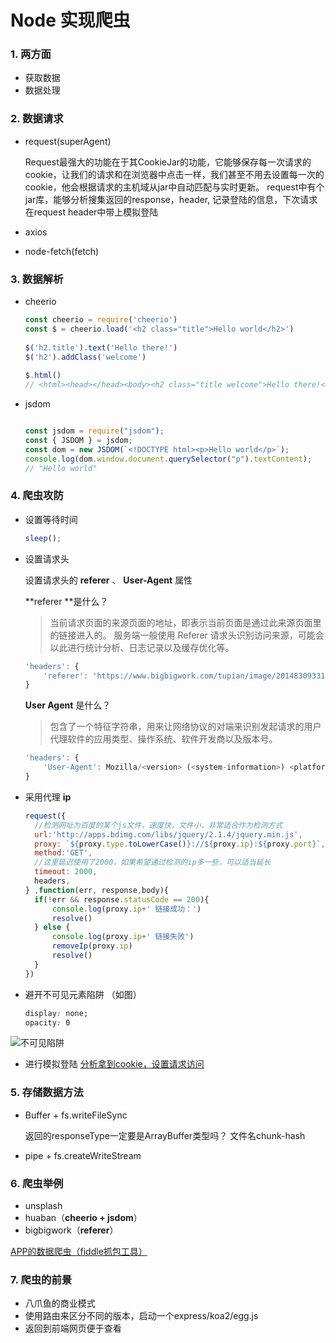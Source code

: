 # Node 实现爬虫

### 1. 两方面

* 获取数据
* 数据处理

### 2. 数据请求

- request(superAgent)

    Request最强大的功能在于其CookieJar的功能，它能够保存每一次请求的cookie，让我们的请求和在浏览器中点击一样，我们甚至不用去设置每一次的cookie，他会根据请求的主机域从jar中自动匹配与实时更新。
    request中有个jar库，能够分析搜集返回的response，header, 记录登陆的信息，下次请求 在request header中带上模拟登陆

- axios
- node-fetch(fetch)

### 3. 数据解析

- cheerio

  ```js
  const cheerio = require('cheerio')
  const $ = cheerio.load('<h2 class="title">Hello world</h2>')
   
  $('h2.title').text('Hello there!')
  $('h2').addClass('welcome')
   
  $.html()
  // <html><head></head><body><h2 class="title welcome">Hello there!</h2></body></html>
  ```

- jsdom

  ```js
  
  const jsdom = require("jsdom");
  const { JSDOM } = jsdom;
  const dom = new JSDOM(`<!DOCTYPE html><p>Hello world</p>`);
  console.log(dom.window.document.querySelector("p").textContent); 
  // "Hello world"
  ```

### 4. 爬虫攻防

- 设置等待时间

  ```js
  sleep();
  ```

- 设置请求头

  设置请求头的 **referer** 、 **User-Agent** 属性

   **referer **是什么？

  > 当前请求页面的来源页面的地址，即表示当前页面是通过此来源页面里的链接进入的。
  > 服务端一般使用 Referer 请求头识别访问来源，可能会以此进行统计分析、日志记录以及缓存优化等。

  ```js
  'headers': {
      'referer': 'https://www.bigbigwork.com/tupian/image/20148309331.html' // eg bigbigwork大作网
  }
  ```

  **User Agent** 是什么？

  > 包含了一个特征字符串，用来让网络协议的对端来识别发起请求的用户代理软件的应用类型、操作系统、软件开发商以及版本号。

  ```js
  'headers': {
      'User-Agent': Mozilla/<version> (<system-information>) <platform> (<platform-details>) <extensions>
  }
  ```

- 采用代理 **ip**

    ```js
  request({
      //检测网址为百度的某个js文件，速度快，文件小，非常适合作为检测方式
      url:'http://apps.bdimg.com/libs/jquery/2.1.4/jquery.min.js',
      proxy: `${proxy.type.toLowerCase()}://${proxy.ip}:${proxy.port}`,
      method:'GET',
      //这里延迟使用了2000，如果希望通过检测的ip多一些，可以适当延长
      timeout: 2000,
      headers,
  } ,function(err, response,body){
      if(!err && response.statusCode == 200){
          console.log(proxy.ip+' 链接成功：')
          resolve()
      } else {
          console.log(proxy.ip+' 链接失败')
          removeIp(proxy.ip)
          resolve()
      }
  })
    ```

- 避开不可见元素陷阱 （如图）

    ```css
  display: none;
  opacity: 0
    ```

![不可见陷阱](https://github.com/xszi/node-study/blob/master/node-spider/%E4%B8%8D%E5%8F%AF%E8%A7%81%E9%99%B7%E9%98%B1.png)

  - 进行模拟登陆
      [分析拿到cookie，设置请求访问](https://www.cnblogs.com/Lumia1020/p/5329945.html)

### 5. 存储数据方法

- Buffer + fs.writeFileSync

    返回的responseType一定要是ArrayBuffer类型吗？
    文件名chunk-hash

- pipe + fs.createWriteStream

### 6. 爬虫举例

- unsplash
- huaban（**cheerio + jsdom**）
- bigbigwork（<strong>referer</strong>）

[APP的数据爬虫（fiddle抓包工具）](https://www.cnblogs.com/111testing/p/6231215.html)

### 7. 爬虫的前景

- 八爪鱼的商业模式
- 使用路由来区分不同的版本，启动一个express/koa2/egg.js
- 返回到前端网页便于查看

